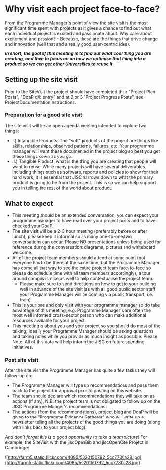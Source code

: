 # Why visit each project face-to-face? #

From the Programme Manager's point of view the site visit is the most significant time spent with projects as it gives a chance to find out what each individual project is excited and passionate about.  Why care about excitement and passion? - Because, these are the things that drive change and innovation (well that and a really good user-centric idea).

**_In short, the goal of this meeting is to find out what cool thing you are creating, and then to focus on on how we optimise that thing into a product so we can get other Universities to reuse it._**

## Setting up the site visit ##

Prior to the SiteVisit the project should have completed their "Project Plan Posts", "DoaP d/b entry" and at 2 or 3 "Project Progress Posts", see ProjectDocumentationInstructions.

### Preparation for a good site visit: ###
The site visit will be an open agenda meeting intended to explore two things:

  * I.) Intangible Products: The "soft" products of the project are things like skills, relationships, observed patterns, failures, etc.  Your programme manager will want these documented in the project blog so best you get these things down as you go.
  * II.) Tangible Product: what is the thing you are creating that people will want to reuse.  While many projects will have several deliverables including things such as software, reports and policies to show for their hard work, it is essential that JISC narrows down to what the primary product is going to be from the project.  This is so we can help support you in telling the rest of the world about product.

## What to expect ##
  * This meeting should be an extended conversation, you can expect your programme manager to have read over your project posts and to have checked your DoaP.
  * The site visit will be a 2-3 hour meeting (preferably before or after lunch), please keep it informal so as many one-to-one/two conversations can occur.  Please NO presentations unless being used for reference during the conversation: diagrams, pictures and whiteboard welcome.
  * All of the project team members should attend at some point (not everyone has to be there at the same time, but the Programme Manager has come all that way to see the entire project team face-to-face so please do schedule time with all team members accordingly), a tour around campus is nice as well to help contextualise the project team.
    * Please make sure to send directions on how to get to your building well in advance of the site visit (as with all good public sector staff your Programme Manager will be coming via public transport, i.e. train).
  * This is your one and only visit with your programme manager so do take advantage of this meeting, e.g. Programme Manager's are often the most well informed cross-sector person who can make additional resources available for your project.
  * This meeting is about you and your project so you should do most of the talking; ideally your Programme Manager should be asking questions and taking notes while you provide as much insight as possible.  Please Note: All of this data will help inform the JISC on future spending initiatives.

### Post site visit ###
After the site visit the Programme Manager has quite a few tasks they will follow-up on:
  * The Programme Manager will type up recommendations and pass them back to the project for approval prior to posting on this website.
  * The team should declare which recommendations they will take on as actions (if any), N.B. the project team is not obligated to follow up on the JISC Programme Manger's recommendations.
  * The actions (from the recommendations), project blog and DoaP will be given to the "Programme Evidence Gatherer" who will write up a newsletter telling all the projects of the good things you are doing (along with links back to your project blog).

_And don't forget this is a good opportunity to take a team picture!_    For example, the SiteVisit with the jiscOpenBib and jiscOpenCite Project in Cambridge:

![http://farm5.static.flickr.com/4085/5020150792_5cc7730a28.jpg](http://farm5.static.flickr.com/4085/5020150792_5cc7730a28.jpg)